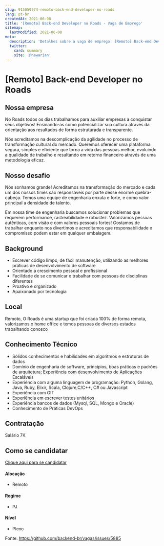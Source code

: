 ```yaml
---
slug: 915059974-remoto-back-end-developer-no-roads
lang: pt-br
createdAt: 2021-06-08
title: '[Remoto] Back-end Developer no Roads - Vaga de Emprego'
sitemap:
  lastModified: 2021-06-08
meta:
  description: 'Detalhes sobre a vaga de emprego: [Remoto] Back-end Developer no Roads'
  twitter:
    card: summary
    site: '@nawarian'
---
```


# [Remoto] Back-end Developer no Roads

## Nossa empresa

No Roads todos os dias trabalhamos para auxiliar empresas a conquistar seus objetivos! Ensinando-as como potencializar sua cultura através da orientação aos resultados de forma estruturada e transparente.

Nós acreditamos na descomplicação da agilidade no processo de transformação cultural do mercado. Queremos oferecer uma plataforma segura, simples e eficiente que torna a vida das pessoas melhor, evoluindo a qualidade de trabalho e resultando em retorno financeiro através de uma metodologia eficaz. 

## Nosso desafio

Nós sonhamos grande! Acreditamos na transformação do mercado e cada um dos nossos times são responsáveis por parte desse enorme quebra-cabeça. Temos uma equipe de engenharia enxuta e forte, e como valor principal a densidade de talento. 

Em nossa time de engenharia buscamos solucionar problemas que requerem performance, rastreabilidade e robustez. Valorizamos pessoas autênticas, com visão e com valores pessoais fortes! Gostamos de trabalhar enquanto nos divertimos e acreditamos que responsabilidade e compromisso podem estar em qualquer embalagem.

## Background

- Escrever código limpo, de fácil manutenção, utilizando as melhores práticas de desenvolvimento de software
- Orientado a crescimento pessoal e profissional
- Facilidade de se comunicar e trabalhar com pessoas de disciplinas diferentes
- Proativo e organizado
- Apaixonado por tecnologia

## Local

Remoto, O Roads é uma startup que foi criada 100% de forma remota, valorizamos o home office e  temos pessoas de diversos estados trabalhando conosco 

## Conhecimento Técnico

- Sólidos conhecimentos e habilidades em algoritmos e estruturas de dados
- Domínio de engenharia de software, princípios, boas práticas e padrões de arquitetura;
Experiência com desenvolvimento de Aplicações Escaláveis
- Experiência com alguma linguagem de programação: Python, Golang, Java, Ruby, Elixir, Scala, Clojure,C/C++, C# ou Javascript
- Experiência com GIT
- Experiência em escrever testes unitários
- Experiência bancos de dados (Mysql, SQL, Mongo e Oracle)
- Conhecimento de Práticas DevOps

## Contratação

Salário 7K

## Como se candidatar

[Clique aqui para se candidatar](https://www.notion.so/roadsrun/Vagas-Abertas-44c377e0ce08472ab2a991d1f05f7cc3)


#### Alocação

- Remoto

#### Regime

- PJ

#### Nível

- Pleno





Fonte: https://github.com/backend-br/vagas/issues/5885